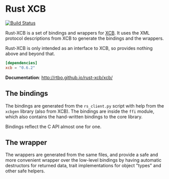 # Rust XCB

[![Build Status](https://travis-ci.org/rtbo/rust-xcb.svg?branch=master)](https://travis-ci.org/rtbo/rust-xcb)

Rust-XCB is a set of bindings and wrappers for [XCB](http://xcb.freedesktop.org). It uses the XML
protocol descriptions from XCB to generate the bindings and the wrappers.

Rust-XCB is only intended as an interface to XCB, so provides nothing above and beyond that.

```toml
[dependencies]
xcb = "0.6.2"
```

__Documentation__:
http://rtbo.github.io/rust-xcb/xcb/

## The bindings

The bindings are generated from the `rs_client.py` script with help from the `xcbgen` library (also
from XCB). The bindings are inside the `ffi` module, which also contains the hand-written bindings
to the core library.

Bindings reflect the C API almost one for one.

## The wrapper

The wrappers are generated from the same files, and provide a safe and more convenient wrapper over
the low-level bindings by having automatic destructors for returned data, trait implementations for
object "types" and other safe helpers.

